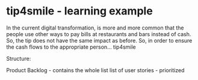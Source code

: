# tip4smile - learning example
In the current digital transformation, is more and more common that the people use other ways to pay bills at restaurants and bars instead of cash. So, the tip does not have the same impact as before. So, in order to ensure the cash flows to the appropriate person... tip4smile

Structure:

Product Backlog - contains the whole list list of user stories - prioritized

